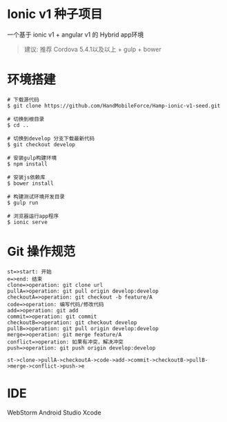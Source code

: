 # Ionic v1 种子项目

一个基于 ionic v1 + angular v1 的 Hybrid app环境

>建议: 推荐 Cordova 5.4.1以及以上 + gulp + bower

# 环境搭建

```
# 下载源代码
$ git clone https://github.com/HandMobileForce/Hamp-ionic-v1-seed.git

# 切换到根目录
$ cd ..

# 切换到develop 分支下载最新代码
$ git checkout develop

# 安装gulp构建环境
$ npm install

# 安装js依赖库
$ bower install

# 构建测试环境开发目录
$ gulp run

# 浏览器运行app程序
$ ionic serve
```

# Git 操作规范
```
st=>start: 开始
e=>end: 结束
clone=>operation: git clone url
pullA=>operation: git pull origin develop:develop
checkoutA=>operation: git checkout -b feature/A
code=>operation: 编写代码/修改代码
add=>operation: git add
commit=>operation: git commit
checkoutB=>operation: git checkout develop
pullB=>operation: git pull origin develop:develop
merge=>operation: git merge feature/A
conflict=>operation: 如果有冲突，解决冲突
push=>operation: git push origin develop:develop

st->clone->pullA->checkoutA->code->add->commit->checkoutB->pullB->merge->conflict->push->e
```

# IDE
WebStorm
Android Studio
Xcode
